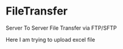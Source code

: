 # FileTransfer
Server To Server File Transfer via FTP/SFTP

Here I am trying to upload excel file


